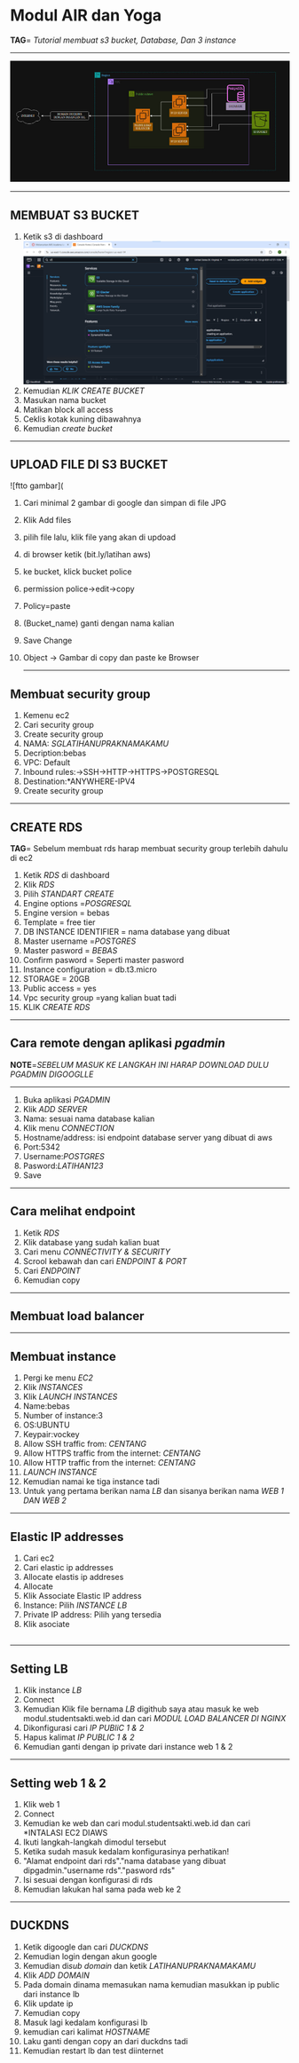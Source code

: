 # Modul AIR dan Yoga
**TAG**= *Tutorial membuat s3 bucket, Database, Dan 3 instance*

---

![ftoo gambar](https://github.com/Airlangga-cihuy/modul/blob/main/topologi.jpg?raw=true)

---

## MEMBUAT S3 BUCKET

1. Ketik s3 di dashboard
![ftoo gambar](https://github.com/Airlangga-cihuy/modul/blob/main/s3.png)
3. Kemudian *KLIK CREATE BUCKET*
4. Masukan nama bucket
5. Matikan block all access
6. Ceklis kotak kuning dibawahnya
7. Kemudian *create bucket*

---

## UPLOAD FILE DI S3 BUCKET
![ftto gambar](
1. Cari minimal 2 gambar di google dan simpan di file JPG
2. Klik Add files
3. pilih file lalu, klik file yang akan di updoad
4. di browser ketik (bit.ly/latihan aws)
5. ke bucket, klick bucket police
6. permission police->edit->copy
7. Policy=paste
8. (Bucket_name) ganti dengan nama kalian
9. Save Change 
10. Object -> Gambar di copy dan paste ke Browser

    ---

## Membuat security group
1. Kemenu ec2
2. Cari security group
3. Create security group
4. NAMA: *SGLATIHANUPRAKNAMAKAMU*
5. Decription:bebas
6. VPC: Default
7. Inbound rules:->SSH->HTTP->HTTPS->POSTGRESQL
8. Destination:*ANYWHERE-IPV4
9. Create security group

---

 ## CREATE RDS
**TAG**= Sebelum membuat rds harap membuat security group terlebih dahulu di ec2
 1. Ketik *RDS* di dashboard
 2. Klik *RDS*
 3. Pilih *STANDART CREATE*
 4. Engine options =*POSGRESQL*
 5. Engine version = bebas
 6. Template = free tier
 7. DB INSTANCE IDENTIFIER = nama database yang dibuat
 8. Master username =*POSTGRES*
 9. Master pasword = *BEBAS*
 10. Confirm pasword = Seperti master pasword
 11. Instance configuration = db.t3.micro
 12. STORAGE = 20GB
 13. Public access = yes
 14. Vpc security group =yang kalian buat tadi
 15. KLIK *CREATE RDS*

---

## Cara remote dengan aplikasi *pgadmin*
**NOTE**=*SEBELUM MASUK KE LANGKAH INI HARAP DOWNLOAD DULU PGADMIN DIGOOGLLE*

---

1. Buka aplikasi *PGADMIN*
2. Klik *ADD SERVER*
3. Nama: sesuai nama database kalian
4. Klik menu *CONNECTION*
5. Hostname/address: isi endpoint database server yang dibuat di aws
6. Port:5342
7. Username:*POSTGRES*
8. Pasword:*LATIHAN123*
9. Save

 ---

 ## Cara melihat endpoint
 1. Ketik *RDS*
 2. Klik database yang sudah kalian buat
 3. Cari menu *CONNECTIVITY & SECURITY*
 4. Scrool kebawah dan cari *ENDPOINT & PORT*
 5. Cari *ENDPOINT*
 6. Kemudian copy

---

## Membuat load balancer

---
## Membuat instance
1. Pergi ke menu *EC2*
2. Klik *INSTANCES*
3. Klik *LAUNCH INSTANCES*
4. Name:bebas
5. Number of instance:3
6. OS:UBUNTU
7. Keypair:vockey
8. Allow SSH traffic from: *CENTANG*
9. Allow HTTPS traffic from the internet: *CENTANG*
10. Allow HTTP traffic from the internet: *CENTANG*
11. *LAUNCH INSTANCE*
12. Kemudian namai ke tiga instance tadi
13. Untuk yang pertama berikan nama *LB* dan sisanya berikan nama *WEB 1 DAN WEB 2*

---

## Elastic IP addresses
1. Cari ec2
2. Cari elastic ip addresses
3. Allocate elastis ip addreses
4. Allocate
5. Klik Associate Elastic IP address
6. Instance: Pilih *INSTANCE LB*
7. Private IP address: Pilih yang tersedia
8. Klik asociate


##

---

## Setting LB
1. Klik instance *LB*
2. Connect
3. Kemudian Klik file bernama *LB* digithub saya atau masuk ke web modul.studentsakti.web.id dan cari *MODUL LOAD BALANCER DI NGINX*
4. Dikonfigurasi cari *IP PUBliC 1 & 2*
5. Hapus kalimat *IP PUBLIC 1 & 2*
6. Kemudian ganti dengan ip private dari instance web 1 & 2

---

## Setting web 1 & 2
1. Klik web 1
2. Connect
3. Kemudian ke web dan cari modul.studentsakti.web.id dan cari *INTALASI EC2 DIAWS
4. Ikuti langkah-langkah dimodul tersebut
5. Ketika sudah masuk kedalam konfigurasinya perhatikan!
6. "Alamat endpoint dari rds"."nama database yang dibuat dipgadmin."username rds"."pasword rds"
7. Isi sesuai dengan konfigurasi di rds
8. Kemudian lakukan hal sama pada web ke 2

---

## DUCKDNS
1. Ketik digoogle dan cari *DUCKDNS*
2. Kemudian login dengan akun google
3. Kemudian di*sub domain* dan ketik *LATIHANUPRAKNAMAKAMU*
4. Klik *ADD DOMAIN*
5. Pada domain dinama memasukan nama kemudian masukkan ip public dari instance lb
6. Klik update ip
7. Kemudian copy
8. Masuk lagi kedalam konfigurasi lb
9. kemudian cari kalimat *HOSTNAME*
10. Laku ganti dengan copy an dari duckdns tadi
11. Kemudian restart lb dan test diinternet






